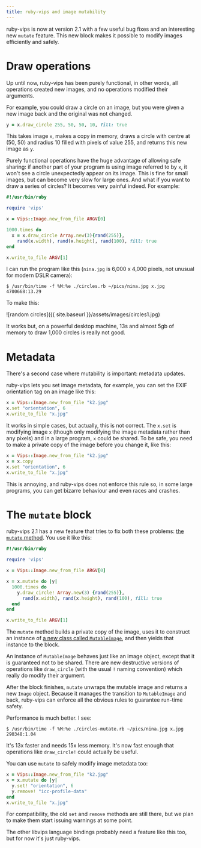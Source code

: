 ```yaml
---
title: ruby-vips and image mutability
---
```


ruby-vips is now at version 2.1 with a few useful bug fixes and an interesting
new `mutate` feature. This new block makes it possible to modify images
efficiently and safely. 

# Draw operations

Up until now, ruby-vips has been purely functional, in other words, all
operations created new images, and no operations modified their arguments. 

For example, you could draw a circle on an image, but you were given a new
image back and the original was not changed. 

```ruby
y = x.draw_circle 255, 50, 50, 10, fill: true
```

This takes image `x`, makes a copy in memory, draws a circle with
centre at (50, 50) and radius 10 filled with pixels of value 255, and returns
this new image as `y`.

Purely functional operations have the huge advantage of allowing safe
sharing: if another part of your program is using image referred to by
`x`, it won't see a circle unexpectedly appear on its image. This is fine
for small images, but can become very slow for large ones. And what if you
want to draw a series of circles? It becomes very painful indeed. For example:

```ruby
#!/usr/bin/ruby

require 'vips'

x = Vips::Image.new_from_file ARGV[0]

1000.times do
  x = x.draw_circle Array.new(3){rand(255)},
    rand(x.width), rand(x.height), rand(100), fill: true
end

x.write_to_file ARGV[1]
```

I can run the program like this (`nina.jpg` is 6,000 x 4,000 pixels, not
unusual for modern DSLR camera):

```
$ /usr/bin/time -f %M:%e ./circles.rb ~/pics/nina.jpg x.jpg
4700668:13.29
```

To make this:

![random circles]({{ site.baseurl }}/assets/images/circles1.jpg)

It works but, on a powerful desktop machine, 13s and almost 5gb of memory 
to draw 1,000 circles is really not good. 

# Metadata

There's a second case where mutability is important: metadata updates.

ruby-vips lets you set image metadata, for example, you can set the EXIF
orientation tag on an image like this:

```ruby
x = Vips::Image.new_from_file "k2.jpg"
x.set "orientation", 6
x.write_to_file "x.jpg"
```

It works in simple cases, but actually, this is not correct. The `x.set`
is modifying image `x` (though only modifying the image metadata rather
than any pixels) and in a large program, `x` could be shared. To be safe,
you need to make a private copy of the image before you change it, like this:

```ruby
x = Vips::Image.new_from_file "k2.jpg"
x = x.copy
x.set "orientation", 6
x.write_to_file "x.jpg"
```

This is annoying, and ruby-vips does not enforce this rule so, in some large
programs, you can get bizarre behaviour and even races and crashes.

# The `mutate` block

ruby-vips 2.1 has a new feature that
tries to fix both these problems: [the `mutate`
method](https://www.rubydoc.info/gems/ruby-vips/2.1.0/Vips/Image#mutate-instance_method).
You use it like this:

```ruby
#!/usr/bin/ruby

require 'vips'

x = Vips::Image.new_from_file ARGV[0]

x = x.mutate do |y|
  1000.times do 
    y.draw_circle! Array.new(3) {rand(255)},
      rand(x.width), rand(x.height), rand(100), fill: true
  end
end

x.write_to_file ARGV[1]
```

The `mutate` method builds a private copy of the image,
uses it to construct an instance of [a new class called
`MutableImage`](https://www.rubydoc.info/gems/ruby-vips/2.1.0/Vips/MutableImage),
and then yields that instance to the block.

An instance of `MutableImage` behaves just like an image object, except
that it is guaranteed not to be shared. There are new destructive versions
of operations like `draw_circle` (with the usual `!` naming convention)
which really do modify their argument. 

After the block finishes, `mutate` unwraps the mutable image and returns a
new `Image` object. Because it manages the transition to `MutableImage` and
back, ruby-vips can enforce all the obvious rules to guarantee run-time
safety.

Performance is much better. I see:

```
$ /usr/bin/time -f %M:%e ./circles-mutate.rb ~/pics/nina.jpg x.jpg
290348:1.04
```

It's 13x faster and needs 15x less memory. It's now fast enough that
operations like `draw_circle!` could actually be useful.

You can use `mutate` to safely modify image metadata too:

```ruby
x = Vips::Image.new_from_file "k2.jpg"
x = x.mutate do |y|
  y.set! "orientation", 6
  y.remove! "icc-profile-data"
end
x.write_to_file "x.jpg"
```

For compatibility, the old `set` and `remove` methods are still there,
but we plan to make them start issuing warnings at some point.

The other libvips language bindings probably need a feature like this too,
but for now it's just ruby-vips.
